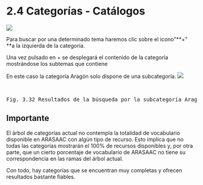 
# 2.4 Categorías - Catálogos
![](https://lh5.googleusercontent.com/-iXjyomsEonM/UiXFgCNwGZI/AAAAAAAABJE/i8xtkZK6A4o/w319-h553-no/busqueda_10.png)

Para buscar por una determinado tema haremos clic sobre el icono"**+" **a la izquierda de la categoría.

Una vez pulsado en + se desplegará el contenido de la categoría mostrándose los subtemas que contiene

En este caso la categoría Aragón solo dispone de una subcategoría.
![](https://lh3.googleusercontent.com/-IiM5EBTRRxw/UiXGDZR_ahI/AAAAAAAABJg/uVNKQjym3YQ/w1044-h520-no/busqueda_13.png)

&nbsp;
<td style="text-align: center;" colspan="2"><pre>Fig. 3.32 Resultados de la b&uacute;squeda por la subcategoría Aragón</pre></td>

## Importante

El árbol de categorías actual no contempla la totalidad de vocabulario disponible en ARASAAC con alg&uacute;n tipo de recurso. Esto implica que no todas las categorías mostrarán el 100% de recursos disponibles y, por otra parte, que un cierto porcentaje de vocabulario de ARASAAC no tiene su correspondencia en las ramas del árbol actual.

Con todo, hay categorías que se encuentran muy completas y ofrecen resultados bastante fiables.

